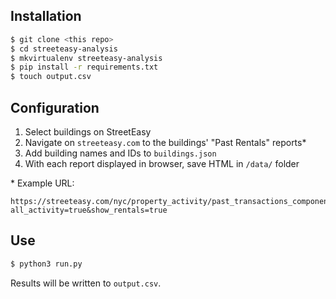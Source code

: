 ## Installation

```bash
$ git clone <this repo>
$ cd streeteasy-analysis
$ mkvirtualenv streeteasy-analysis
$ pip install -r requirements.txt
$ touch output.csv
```

## Configuration

1. Select buildings on StreetEasy
2. Navigate on `streeteasy.com` to the buildings' "Past Rentals" reports\*
3. Add building names and IDs to `buildings.json`
4. With each report displayed in browser, save HTML in `/data/` folder

\* Example URL:

```
https://streeteasy.com/nyc/property_activity/past_transactions_component/959708?all_activity=true&show_rentals=true
```


## Use

```bash
$ python3 run.py
```

Results will be written to `output.csv`.
